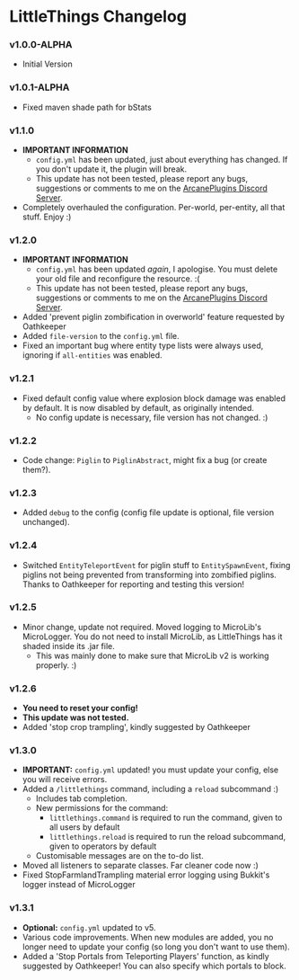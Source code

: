 # LittleThings Changelog

### v1.0.0-ALPHA
* Initial Version

### v1.0.1-ALPHA
* Fixed maven shade path for bStats

### v1.1.0
* **IMPORTANT INFORMATION**
  * `config.yml` has been updated, just about everything has changed. If you don't update it, the plugin will break.
  * This update has not been tested, please report any bugs, suggestions or comments to me on the [ArcanePlugins Discord Server](https://discord.io/arcaneplugins).
* Completely overhauled the configuration. Per-world, per-entity, all that stuff. Enjoy :)

### v1.2.0
* **IMPORTANT INFORMATION**
  * `config.yml` has been updated *again*, I apologise. You must delete your old file and reconfigure the resource. :(
  * This update has not been tested, please report any bugs, suggestions or comments to me on the [ArcanePlugins Discord Server](https://discord.io/arcaneplugins).
* Added 'prevent piglin zombification in overworld' feature requested by Oathkeeper
* Added `file-version` to the `config.yml` file.
* Fixed an important bug where entity type lists were always used, ignoring if `all-entities` was enabled.

### v1.2.1
* Fixed default config value where explosion block damage was enabled by default. It is now disabled by default, as originally intended.
  * No config update is necessary, file version has not changed. :)
  
### v1.2.2
* Code change: `Piglin` to `PiglinAbstract`, might fix a bug (or create them?).

### v1.2.3
* Added `debug` to the config (config file update is optional, file version unchanged).

### v1.2.4
* Switched `EntityTeleportEvent` for piglin stuff to `EntitySpawnEvent`, fixing piglins not being prevented from transforming into zombified piglins. Thanks to Oathkeeper for reporting and testing this version!

### v1.2.5
* Minor change, update not required. Moved logging to MicroLib's MicroLogger. You do not need to install MicroLib, as LittleThings has it shaded inside its .jar file.
  * This was mainly done to make sure that MicroLib v2 is working properly. :)
  
### v1.2.6
* **You need to reset your config!**
* **This update was not tested.**
* Added 'stop crop trampling', kindly suggested by Oathkeeper

### v1.3.0
* **IMPORTANT:** `config.yml` updated! you must update your config, else you will receive errors.
* Added a `/littlethings` command, including a `reload` subcommand :)
    * Includes tab completion.
    * New permissions for the command:
      * `littlethings.command` is required to run the command, given to all users by default
      * `littlethings.reload` is required to run the reload subcommand, given to operators by default
    * Customisable messages are on the to-do list.
* Moved all listeners to separate classes. Far cleaner code now :)
* Fixed StopFarmlandTrampling material error logging using Bukkit's logger instead of MicroLogger

### v1.3.1
* **Optional:** `config.yml` updated to v5.
* Various code improvements. When new modules are added, you no longer need to update your config (so long you don't want to use them).
* Added a 'Stop Portals from Teleporting Players' function, as kindly suggested by Oathkeeper! You can also specify which portals to block.